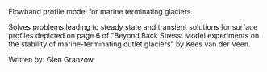 Flowband profile model for marine terminating glaciers. 

Solves problems leading to steady state and transient solutions for surface 
profiles depicted on page 6 of "Beyond Back Stress: Model experiments on the 
stability of marine-terminating outlet glaciers" by Kees van der Veen.

Written by: Glen Granzow
